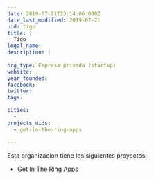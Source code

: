 ```yaml
---
date: 2019-07-21T23:14:06.000Z
date_last_modified: 2019-07-21
uid: tigo
title: |
  Tigo
legal_name: 
description: |
  
org_type: Empresa privada (startup)
website: 
year_founded: 
facebook: 
twitter: 
tags:

cities: 
  - 
projects_uids:
  - get-in-the-ring-apps

---
```


Esta organización tiene los siguientes proyectos:

- [Get In The Ring Apps](/proyectos/get-in-the-ring-apps)
